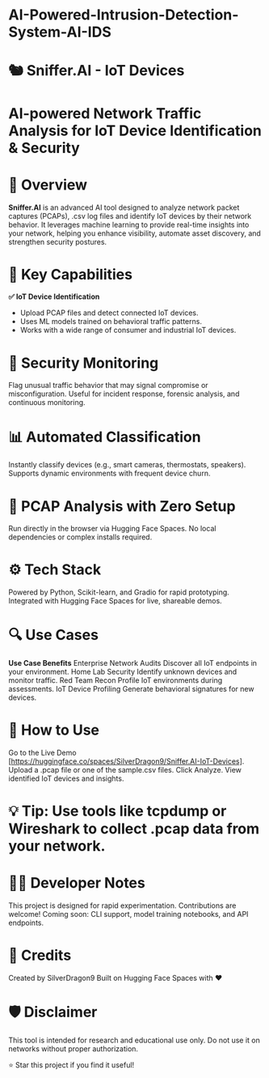 # AI-Powered-Intrusion-Detection-System-AI-IDS

# 🐿️ Sniffer.AI - IoT Devices
# AI-powered Network Traffic Analysis for IoT Device Identification & Security


# 🚀 Overview
**Sniffer.AI** is an advanced AI tool designed to analyze network packet captures (PCAPs), .csv log files and identify IoT devices by their network behavior. It leverages machine learning to provide real-time insights into your network, helping you enhance visibility, automate asset discovery, and strengthen security postures.

# 🧠 Key Capabilities
**✅ IoT Device Identification**
- Upload PCAP files and detect connected IoT devices.
- Uses ML models trained on behavioral traffic patterns.
- Works with a wide range of consumer and industrial IoT devices.

# 🔐 Security Monitoring
Flag unusual traffic behavior that may signal compromise or misconfiguration.
Useful for incident response, forensic analysis, and continuous monitoring.

# 📊 Automated Classification
Instantly classify devices (e.g., smart cameras, thermostats, speakers).
Supports dynamic environments with frequent device churn.

# 🧪 PCAP Analysis with Zero Setup
Run directly in the browser via Hugging Face Spaces.
No local dependencies or complex installs required.

# ⚙️ Tech Stack
Powered by Python, Scikit-learn, and Gradio for rapid prototyping.
Integrated with Hugging Face Spaces for live, shareable demos.

# 🔍 Use Cases
**Use Case	Benefits**
Enterprise Network Audits	Discover all IoT endpoints in your environment.
Home Lab Security	Identify unknown devices and monitor traffic.
Red Team Recon	Profile IoT environments during assessments.
IoT Device Profiling	Generate behavioral signatures for new devices.

# 📂 How to Use
Go to the Live Demo [https://huggingface.co/spaces/SilverDragon9/Sniffer.AI-IoT-Devices].
Upload a .pcap file or one of the sample.csv files.
Click Analyze.
View identified IoT devices and insights.

# 💡 Tip: Use tools like tcpdump or Wireshark to collect .pcap data from your network.

# 👩‍💻 Developer Notes
This project is designed for rapid experimentation. Contributions are welcome!
Coming soon: CLI support, model training notebooks, and API endpoints.

# 🤝 Credits
Created by SilverDragon9
Built on Hugging Face Spaces with ❤️

# 🛡️ Disclaimer
This tool is intended for research and educational use only. Do not use it on networks without proper authorization.

⭐️ Star this project if you find it useful!
